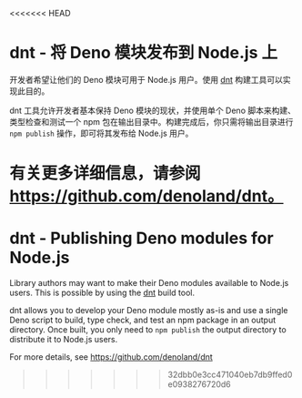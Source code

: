 <<<<<<< HEAD
# dnt - 将 Deno 模块发布到 Node.js 上

开发者希望让他们的 Deno 模块可用于 Node.js 用户。使用
[dnt](https://github.com/denoland/dnt) 构建工具可以实现此目的。

dnt 工具允许开发者基本保持 Deno 模块的现状，并使用单个 Deno
脚本来构建、类型检查和测试一个 npm
包在输出目录中。构建完成后，你只需将输出目录进行 `npm publish`
操作，即可将其发布给 Node.js 用户。

有关更多详细信息，请参阅 https://github.com/denoland/dnt。
=======
# dnt - Publishing Deno modules for Node.js

Library authors may want to make their Deno modules available to Node.js users.
This is possible by using the [dnt](https://github.com/denoland/dnt) build tool.

dnt allows you to develop your Deno module mostly as-is and use a single Deno
script to build, type check, and test an npm package in an output directory.
Once built, you only need to `npm publish` the output directory to distribute it
to Node.js users.

For more details, see https://github.com/denoland/dnt
>>>>>>> 32dbb0e3cc471040eb7db9ffed0e0938276720d6
